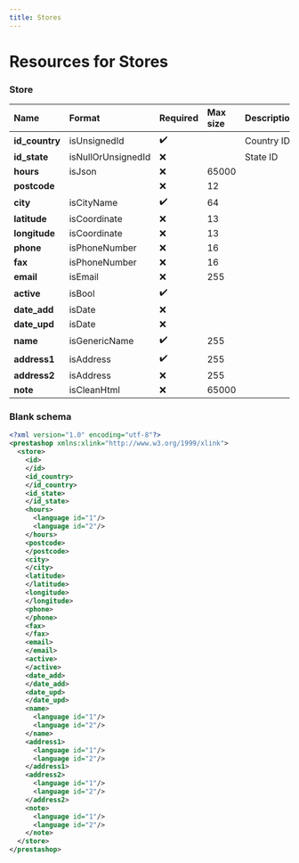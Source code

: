 ```yaml
---
title: Stores
---
```


# Resources for Stores

### Store

|      Name      |       Format       | Required | Max size | Description |
| :------------- | :----------------- | :------- | :------- | :---------- |
| **id_country** | isUnsignedId       | ✔️       |          | Country ID  |
| **id_state**   | isNullOrUnsignedId | ❌        |          | State ID    |
| **hours**      | isJson             | ❌        | 65000    |             |
| **postcode**   |                    | ❌        | 12       |             |
| **city**       | isCityName         | ✔️       | 64       |             |
| **latitude**   | isCoordinate       | ❌        | 13       |             |
| **longitude**  | isCoordinate       | ❌        | 13       |             |
| **phone**      | isPhoneNumber      | ❌        | 16       |             |
| **fax**        | isPhoneNumber      | ❌        | 16       |             |
| **email**      | isEmail            | ❌        | 255      |             |
| **active**     | isBool             | ✔️       |          |             |
| **date_add**   | isDate             | ❌        |          |             |
| **date_upd**   | isDate             | ❌        |          |             |
| **name**       | isGenericName      | ✔️       | 255      |             |
| **address1**   | isAddress          | ✔️       | 255      |             |
| **address2**   | isAddress          | ❌        | 255      |             |
| **note**       | isCleanHtml        | ❌        | 65000    |             |


### Blank schema

```xml
<?xml version="1.0" encoding="utf-8"?>
<prestashop xmlns:xlink="http://www.w3.org/1999/xlink">
  <store>
    <id>
    </id>
    <id_country>
    </id_country>
    <id_state>
    </id_state>
    <hours>
      <language id="1"/>
      <language id="2"/>
    </hours>
    <postcode>
    </postcode>
    <city>
    </city>
    <latitude>
    </latitude>
    <longitude>
    </longitude>
    <phone>
    </phone>
    <fax>
    </fax>
    <email>
    </email>
    <active>
    </active>
    <date_add>
    </date_add>
    <date_upd>
    </date_upd>
    <name>
      <language id="1"/>
      <language id="2"/>
    </name>
    <address1>
      <language id="1"/>
      <language id="2"/>
    </address1>
    <address2>
      <language id="1"/>
      <language id="2"/>
    </address2>
    <note>
      <language id="1"/>
      <language id="2"/>
    </note>
  </store>
</prestashop>
```


